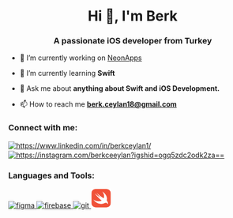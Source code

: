 <h1 align="center">Hi 👋, I'm Berk</h1>
<h3 align="center">A passionate iOS developer from Turkey</h3>

- 🔭 I’m currently working on [NeonApps](https://github.com/neon-apps)

- 🌱 I’m currently learning **Swift**

- 💬 Ask me about **anything about Swift and iOS Development.**

- 📫 How to reach me **berk.ceylan18@gmail.com**

<h3 align="left">Connect with me:</h3>
<p align="left">
<a href="https://www.linkedin.com/in/berkceylan1" target="blank"><img align="center" src="https://raw.githubusercontent.com/rahuldkjain/github-profile-readme-generator/master/src/images/icons/Social/linked-in-alt.svg" alt="https://www.linkedin.com/in/berkceylan1/" height="30" width="40" /></a>
<a href="https://instagram.com/berkceeylan" target="blank"><img align="center" src="https://raw.githubusercontent.com/rahuldkjain/github-profile-readme-generator/master/src/images/icons/Social/instagram.svg" alt="https://instagram.com/berkceeylan?igshid=ogq5zdc2odk2za==" height="30" width="40" /></a>
</p>

<h3 align="left">Languages and Tools:</h3>
<p align="left"> <a href="https://www.figma.com/" target="_blank" rel="noreferrer"> <img src="https://www.vectorlogo.zone/logos/figma/figma-icon.svg" alt="figma" width="40" height="40"/> </a> <a href="https://firebase.google.com/" target="_blank" rel="noreferrer"> <img src="https://www.vectorlogo.zone/logos/firebase/firebase-icon.svg" alt="firebase" width="40" height="40"/> </a> <a href="https://git-scm.com/" target="_blank" rel="noreferrer"> <img src="https://www.vectorlogo.zone/logos/git-scm/git-scm-icon.svg" alt="git" width="40" height="40"/> </a> <a href="https://developer.apple.com/swift/" target="_blank" rel="noreferrer"> <img src="https://raw.githubusercontent.com/devicons/devicon/master/icons/swift/swift-original.svg" alt="swift" width="40" height="40"/> </a> </p>
